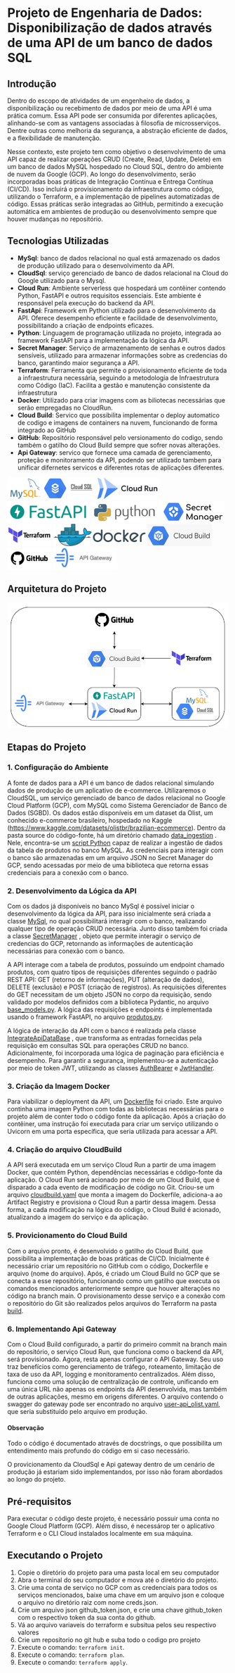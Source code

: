 # Projeto de Engenharia de Dados: Disponibilização de dados através de uma API de um banco de dados SQL

## Introdução

Dentro do escopo de atividades de um engenheiro de dados, a disponibilização ou recebimento de dados por meio de uma API é uma prática comum. Essa API pode ser consumida por diferentes aplicações, alinhando-se com as vantagens associadas à filosofia de microsserviços. Dentre outras como melhoria da segurança, a abstração eficiente de dados, e a flexibilidade de manutenção. 

Nesse contexto, este projeto tem como objetivo o desenvolvimento de uma API capaz de realizar operações CRUD (Create, Read, Update, Delete) em um banco de dados MySQL hospedado no Cloud SQL, dentro do ambiente de nuvem da Google (GCP). Ao longo do desenvolvimento, serão incorporadas boas práticas de Integração Contínua e Entrega Contínua (CI/CD). Isso incluirá o provisionamento da infraestrutura como código, utilizando o Terraform, e a implementação de pipelines automatizadas de código. Essas práticas serão integradas ao GitHub, permitindo a execução automática em ambientes de produção ou desenvolvimento sempre que houver mudanças no repositório. 

## Tecnologias Utilizadas

- **MySql**: banco de dados relacional no qual está armazenado os dados de produção utilizado para o desenvolvimento da API.
- **CloudSql**: serviço gerenciado de banco de dados relacional na Cloud do Google utilizado para o Mysql. 
- **Cloud Run**: Ambiente serverless que hospedará um contêiner contendo Python, FastAPI e outros requisitos essenciais. Este ambiente é responsável pela execução do backend da API. 
- **FastApi**: Framework em Python utilizado para o desenvolvimento da API. Oferece desempenho eficiente e facilidade de desenvolvimento, possibilitando a criação de endpoints eficazes. 
- **Python**: Linguagem de programação utilizada no projeto, integrada ao framework FastAPI para a implementação da lógica da API. 
- **Secret Manager**: Serviço de armazenamento de senhas e outros dados sensíveis, utilizado para armazenar informações sobre as credencias do banco, garantindo maior segurança a API. 
- **Terraform**: Ferramenta que permite o provisionamento eficiente de toda a infraestrutura necessária, seguindo a metodologia de Infraestrutura como Código (IaC). Facilita a gestão e manutenção consistente da infraestrutura 
- **Docker**: Utilizado para criar imagens com as biliotecas necessárias que serão empregadas no CloudRun. 
- **Cloud Build**: Servico que possibilita implementar o deploy automatico de codigo e imagens de containers na nuvem, funcionando de forma integrado ao GitHub
- **GitHub**: Repositório responsável pelo versionamento do codigo, sendo também o gatilho do Cloud Build sempre que sofrer novas alterações.
- **Api Gateway**: servico que fornece uma camada de gerenciamento, proteção e monitoramento da API, podendo ser utilizado tambem para unificar difernetes servicos e diferentes rotas de aplicações diferentes.

<p align="left">
<img src="/img/mysql-logo.png" alt="mysql" height="50" /> 
<img src="/img/cloud-sql.png" alt="cloud_sql" height="50" />
<img src="/img/cloud-run.png" alt="cloud_run" height="50" /> 
<img src="/img/fast-api.png" alt="fast_api" height="50" />
<img src="/img/python-logo.png" alt="python" height="50" />
<img src="/img/secret-manager.png" alt="secret_manager" height="50" />
<img src="/img/terraform.png" alt="terraform" height="50" />
<img src="/img/docker-logo.png" alt="docker" height="50" />
<img src="/img/cloud_build.png" alt="cloud_build" height="50" />
<img src="/img/git_hub.jpg" alt="git_hub" height="50" />
<img src="/img/api_gateway.png" alt="api_gateway" height="50" />
</p>

## Arquitetura do Projeto

![Diagrama de Arquiteura do Projeto](img/arquitetura_api_sql.png)


## Etapas do Projeto
### 1. Configuração do Ambiente

A fonte de dados para a API é um banco de dados relacional simulando dados de produção de um aplicativo de e-commerce. Utilizaremos o CloudSQL, um serviço gerenciado de banco de dados relacional no Google Cloud Platform (GCP), com MySQL como Sistema Gerenciador de Banco de Dados (SGBD). Os dados estão disponíveis em um dataset da Olist, um conhecido e-commerce brasileiro, hospedado no Kaggle (https://www.kaggle.com/datasets/olistbr/brazilian-ecommerce).
Dentro da pasta source do código-fonte, há um diretório chamado [data_ingestion](src/data_ingestion/) . Nele, encontra-se um [script Python](src/data_ingestion/data_ingestion.py) capaz de realizar a ingestão de dados da tabela de produtos no banco MySQL. As credenciais para interagir com o banco são armazenadas em um arquivo JSON no Secret Manager do GCP, sendo acessadas por meio de uma biblioteca que retorna essas credenciais para a conexão com o banco.

### 2. Desenvolvimento da Lógica da API

Com os dados já disponíveis no banco MySql é possível iniciar o desenvolvimento da lógica da API, para isso inicialmente será criada a classe [MySql](src/classes/mysql.py), no qual possibilitará interagir com o banco, realizando qualquer tipo de operação CRUD necessária. Junto disso também foi criada a classe [SecretManager](src/classes/secret_manager.py) , objeto que permite interagir o serviço de credencias do GCP, retornando as informações de autenticação necessárias para conexão com o banco. 

A API interage com a tabela de produtos, possuindo um endpoint chamado produtos, com quatro tipos de requisições diferentes seguindo o padrão REST API: GET (retorno de informações), PUT (alteração de dados), DELETE (exclusão) e POST (criação de registros). As requisições diferentes do GET necessitam de um objeto JSON no corpo da requisição, sendo validado por modelos definidos com a biblioteca Pydantic, no arquivo [base_models.py](src/classes/base_models.py). A lógica das requisições e endpoints é implementada usando o framework FastAPI, no arquivo [produtos.py](src/routes/produtos.py). 

A lógica de interação da API com o banco é realizada pela classe [IntegrateApiDataBase](src/classes/integrate_api_database.py) , que transforma as entradas fornecidas pela requisição em consultas SQL para operações CRUD no banco. Adicionalmente, foi incorporada uma lógica de paginação para eficiência e desempenho. Para garantir a segurança, implementou-se a autenticação por meio de token JWT, utilizando as classes [AuthBearer](src/classes/auth_bearer.py) e [JwtHandler](src/classes/jwt_handler.py). 

### 3. Criação da Imagem Docker

Para viabilizar o deployment da API, um [Dockerfile](Dockerfile) foi criado. Este arquivo continha uma imagem Python com todas as bibliotecas necessárias para o projeto além de conter todo o código fonte da aplicação. Após a criação do contêiner, uma instrução foi executada para criar um serviço utilizando o Uvicorn em uma porta específica, que seria utilizada para acessar a API. 

### 4. Criação do arquivo CloudBuild

A API será executada em um serviço Cloud Run a partir de uma imagem Docker, que contém Python, dependências necessárias e código-fonte da aplicação. O Cloud Run será acionado por meio de um Cloud Build, que é disparado a cada evento de modificação de código no Git. Criou-se um arquivo [cloudbuild.yaml](cloudbuild.yaml) que monta a imagem do Dockerfile, adiciona-a ao Artifact Registry e provisiona o Cloud Run a partir dessa imagem. Dessa forma, a cada modificação na lógica do código, o Cloud Build é acionado, atualizando a imagem do serviço e da aplicação. 

### 5. Provicionamento do Cloud Build

Com o arquivo pronto, é desenvolvido o gatilho do Cloud Build, que possibilita a implementação de boas práticas de CI/CD. Inicialmente é necessário criar um repositório no GitHub com o código, Dockerfile e arquivo (nome do arquivo). Após, é criado um Cloud Build no GCP que se conecta a esse repositório, funcionando como um gatilho que executa os comandos mencionados anteriormente sempre que houver alterações no código na branch main. O provisionamento desse serviço e a conexão com o repositório do Git são realizados pelos arquivos do Terraform na pasta [build](build/). 

### 6. Implementando Api Gateway

Com o Cloud Build configurado, a partir do primeiro commit na branch main do repositório, o serviço Cloud Run, que funciona como o backend da API, será provisionado. Agora, resta apenas configurar o API Gateway. Seu uso traz benefícios como gerenciamento de tráfego, roteamento, limitação de taxa de uso da API, logging e monitoramento centralizados. Além disso, funciona como uma solução de centralização de controle, unificando em uma única URL não apenas os endpoints da API desenvolvida, mas também de outras aplicações, mesmo em origens diferentes. O arquivo contendo o swagger do gateway pode ser encontrado no arquivo [user-api_olist.yaml](user-api_olist.yaml), que seria substituído pelo arquivo em produção.


#### Observação

Todo o código é documentado através de docstrings, o que possibilita um entendimento mais profundo do código em si caso necessário.

O provicionamento da CloudSql e Api gateway dentro de um cenário de produção já estariam sido implementandos, por isso não foram abordados ao longo do projeto.

## Pré-requisitos

Para executar o código deste projeto, é necessário possuir uma conta no Google Cloud Platform (GCP). Além disso, é necessárop ter o aplicativo Terraform e o CLI Cloud instalados localmente em sua máquina. 

## Executando o Projeto

1. Copie o diretório do projeto para uma pasta local em seu computador
2. Abra o terminal do seu computador e mova até o diretório do projeto.
3. Crie uma conta de serviço no GCP com as credenciais para todos os serviços mencionados, baixe uma chave em um arquivo json e coloque o arquivo no diretório raiz com nome creds.json.
4. Crie um arquivo json github_token.json, e crie uma chave github_token com o respectivo token da sua conta do github.
5. Vá ao arquivo variaveis do terraform e subsitua pelos seu respectivo valores
6. Crie um repositorio no git hub e suba todo o codigo pro projeto
7. Execute o comando: `terraform init`.
8. Execute o comando: `terraform plan`.
9. Execute o comando: `terraform apply`.


